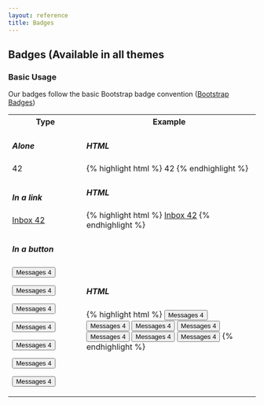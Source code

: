 ```yaml
---
layout: reference
title: Badges
---
```


## Badges (Available in all themes ##

### Basic Usage ###

Our badges follow the basic Bootstrap badge convention (<a href="http://getbootstrap.com/components/#badges">Bootstrap Badges</a>)

<table class="reporttable">
	<tr>
		<th style="width:30%">Type</th>
		<th style="width:70%">Example</th>
	</tr>
	<tr>
		<td>
			<h5>Alone</h5>
			<span class="badge">42</span>
		</td>
		<td>
			<h5>HTML</h5>
{% highlight html %}
<span class="badge">42</span>
{% endhighlight %}
		</td>
	</tr>
	<tr>
		<td>
			<h5>In a link</h5>
			<a href="#">Inbox <span class="badge">42</span></a>
		</td>
		<td>
			<h5>HTML</h5>
{% highlight html %}
<a href="#">Inbox <span class="badge">42</span></a>
{% endhighlight %}
		</td>
	</tr>
	<tr>
		<td>
			<h5>In a button</h5>
			<p><button type="button"> Messages <span class="badge">4</span></button></p>
			<p><button type="button" class="btn btn-default"> Messages <span class="badge">4</span></button></p>
			<p><button type="button" class="btn btn-primary"> Messages <span class="badge">4</span></button></p>
			<p><button type="button" class="btn btn-success"> Messages <span class="badge">4</span></button></p>
			<p><button type="button" class="btn btn-info"> Messages <span class="badge">4</span></button></p>
			<p><button type="button" class="btn btn-warning"> Messages <span class="badge">4</span></button></p>
			<p><button type="button" class="btn btn-danger"> Messages <span class="badge">4</span></button></p>
		</td>
		<td>
			<h5>HTML</h5>
{% highlight html %}
<button type="button"> Messages <span class="badge">4</span></button>
<button type="button" class="btn btn-default"> Messages <span class="badge">4</span></button>
<button type="button" class="btn btn-primary"> Messages <span class="badge">4</span></button>
<button type="button" class="btn btn-success"> Messages <span class="badge">4</span></button>
<button type="button" class="btn btn-info"> Messages <span class="badge">4</span></button>
<button type="button" class="btn btn-warning"> Messages <span class="badge">4</span></button>
<button type="button" class="btn btn-danger"> Messages <span class="badge">4</span></button>
{% endhighlight %}
		</td>
	</tr>
</table>

